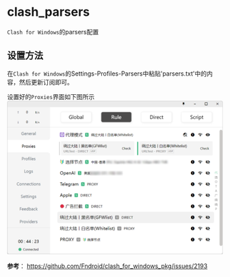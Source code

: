 # clash_parsers
 `Clash for Windows`的parsers配置
## 设置方法
在`Clash for Windows`的Settings-Profiles-Parsers中粘贴'parsers.txt'中的内容，然后更新订阅即可。

设置好的`Proxies`界面如下图所示
![clash](img/demo.png)
 
 **参考**：
 https://github.com/Fndroid/clash_for_windows_pkg/issues/2193
